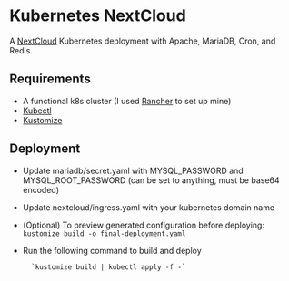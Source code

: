 # Kubernetes NextCloud
A [NextCloud](https://nextcloud.com/) Kubernetes deployment with Apache, MariaDB, Cron, and Redis.

## Requirements
* A functional k8s cluster (I used [Rancher](https://rancher.com/what-is-rancher/overview/) to set up mine)
* [Kubectl](https://kubernetes.io/docs/tasks/tools/install-kubectl/)
* [Kustomize](https://github.com/kubernetes-sigs/kustomize)

## Deployment
* Update mariadb/secret.yaml with MYSQL_PASSWORD and MYSQL_ROOT_PASSWORD (can be set to anything, must be base64 encoded) 
* Update nextcloud/ingress.yaml with your kubernetes domain name
* (Optional) To preview generated configuration before deploying:
        `kustomize build -o final-deployment.yaml` 
* Run the following command to build and deploy

        `kustomize build | kubectl apply -f -` 